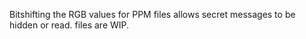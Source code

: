Bitshifting the RGB values for PPM files allows secret messages to be hidden or read. 
files are WIP. 
